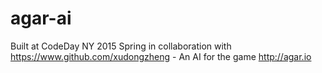 # agar-ai
Built at CodeDay NY 2015 Spring in collaboration with https://www.github.com/xudongzheng - An AI for the game http://agar.io
